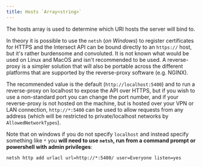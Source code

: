 ```yaml
---
title: Hosts `Array<string>`
---
```


The hosts array is used to determine which URI hosts the server will bind to.

In theory it is possible to use the `netsh` (_on Windows_) to register certificates for HTTPS and the Intersect API can be bound directly to an `https://` host, but it's rather burdensome and convoluted. It is not known what would be used on Linux and MacOS and isn't recommended to be used. A reverse-proxy is a simpler solution that will also be portable across the different platforms that are supported by the reverse-proxy software (e.g. NGINX).

The recommended value is the default (`http://localhost:5400`) and to run a reverse-proxy on localhost to expose the API over HTTPS, but if you wish to use a non-standard port you can change the port number, and if your reverse-proxy is not hosted on the machine, but is hosted over your VPN or LAN connection, `http://*:5400` can be used to allow requests from any address (which will be restricted to private/localhost networks by `AllowedNetworkTypes`).

Note that on windows if you do not specify `localhost` and instead specify something like `*` you **will need to use `netsh`, run from a command prompt or powershell with admin privileges**:

`netsh http add urlacl url=http://*:5400/ user=Everyone listen=yes`

